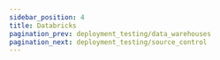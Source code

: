 ```yaml
---
sidebar_position: 4
title: Databricks
pagination_prev: deployment_testing/data_warehouses
pagination_next: deployment_testing/source_control
---
```

